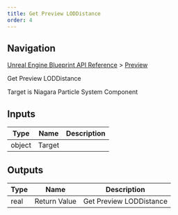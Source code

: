 ```yaml
---
title: Get Preview LODDistance
order: 4
---
```

## Navigation

[Unreal Engine Blueprint API Reference](https://dev.epicgames.com/documentation/en-us/unreal-engine/BlueprintAPI) > [Preview](https://dev.epicgames.com/documentation/en-us/unreal-engine/BlueprintAPI/Preview)

Get Preview LODDistance

Target is Niagara Particle System Component

## Inputs

| Type | Name | Description |
| --- | --- | --- |
| object | Target |  |

## Outputs

| Type | Name | Description |
| --- | --- | --- |
| real | Return Value | Get Preview LODDistance |
